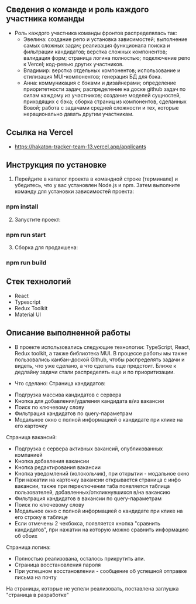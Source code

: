 ## Сведения о команде и роль каждого участника команды

- Роль каждого участника команды фронтов распределялась так:
  - Эвелина: создание репо и установка зависимостей; выполнение самых сложных задач; реализация функционала поиска и фильтрации кандидатов; верстка сложных компонентов; валидация форм; страница логина полностью; подключение репо к Vercel; код-ревью других участников.
  - Владимир: верстка отдельных компонентов; использование и стилизация MUI-компонентов; генерация БД для бэка.
  - Анна: коммуникация с бэками и дизайнерами; определение приоритетности задач; распределение на доске github задач по силам каждому из участников; создание моделей сущностей, приходящих с бэка; сборка страниц из компонентов, сделанных Вовой; работа с задачами средней сложности и тех, которые нерационально давать другим участникам.

## Ссылка на Vercel

- https://hakaton-tracker-team-13.vercel.app/applicants

## Инструкция по установке

1. Перейдите в каталог проекта в командной строке (терминале) и убедитесь, что у вас установлен Node.js и npm. Затем выполните команду для установки зависимостей проекта:

### npm install

2. Запустите проект:

### npm run start

3. Сборка для продакшена:

### npm run build

## Стек технологий

- React
- Typescript
- Redux Toolkit
- Material UI

## Описание выполненной работы

- В проекте использовались следующие технологии: TypeScript, React, Redux toolkit, а также библиотека MUI. В процессе работы мы также пользовались канбан-доской Github, чтобы распределять задачи и видеть, что уже сделано, а что сделать еще предстоит. Ближе к дедлайну задачи стали распределять еще и по приоритизации.

- Что сделано:
  Страница кандидатов:

* Подгрузка массива кандидатов с сервера
* Кнопка для добавления/удаления кандидата в/из вакансии
* Поиск по ключевому слову
* Фильтрация кандидатов по query-параметрам
* Модальное окно с полной информацией о кандидате при клике на его карточку

Страница вакансий:

- Подгрузка с сервера активных вакансий, опубликованных компанией
- Кнопка добавления вакансии
- Кнопка редактирования вакансии
- Кнопка уведомлений (колокольчик), при открытии - модальное окно
- При нажатии на карточку вакансии открывается страница с инфо вакансии, также при переключении таба появляется таблица пользователей, добавленных/откликнувшихся в/на вакансию
- Фильтрация кандидатов в вакансии по query-параметрам
- Поиск по ключевому слову
- Модальное окно с полной информацией о кандидате при клике на его строку в таблице
- Если отмечены 2 чекбокса, появляется кнопка "сравнить кандидатов", при нажатии на которую можно сравнить информацию об обоих

Страница логина:

- Полностью реализована, осталось прикрутить апи.
- Страница восстановления пароля
- При успешном восстановлении - сообщение об успешной отправке письма на почту

На страницы, которые не успели реализовать, поставлена заглушка "страница в разработке"
